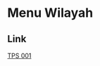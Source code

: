 # Menu Wilayah

## Link

[TPS 001](https://github.com/gigit-pemilu/pemilu-2024-95-papua-pegunungan/tree/main/pileg-dpr/hitung-suara/sub/95-papua-pegunungan/sub/04-tolikara/sub/18-gilubandu/sub/2010-yamulo/sub/001-tps)

